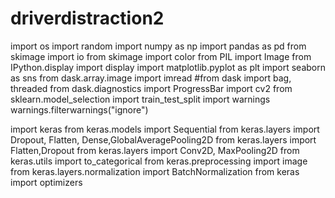 # driverdistraction2



import os
import random
import numpy as np
import pandas as pd 
from skimage import io
from skimage import color
from PIL import Image
from IPython.display import display
import matplotlib.pyplot as plt
import seaborn as sns
from dask.array.image import imread
#from dask import bag, threaded
from dask.diagnostics import ProgressBar
import cv2
from sklearn.model_selection import train_test_split
import warnings
warnings.filterwarnings("ignore")



import keras
from keras.models import Sequential
from keras.layers import Dropout, Flatten, Dense,GlobalAveragePooling2D
from keras.layers import Flatten,Dropout
from keras.layers import Conv2D, MaxPooling2D
from keras.utils import to_categorical
from keras.preprocessing import image 
from keras.layers.normalization import BatchNormalization
from keras import optimizers



